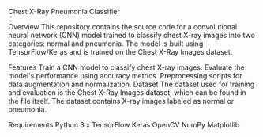 Chest X-Ray Pneumonia Classifier

Overview
This repository contains the source code for a convolutional neural network (CNN) model trained to classify chest X-ray images into two categories: normal and pneumonia. The model is built using TensorFlow/Keras and is trained on the Chest X-Ray Images dataset.

Features
Train a CNN model to classify chest X-ray images.
Evaluate the model's performance using accuracy metrics.
Preprocessing scripts for data augmentation and normalization.
Dataset
The dataset used for training and evaluation is the Chest X-Ray Images dataset, which can be found in the file itself. The dataset contains X-ray images labeled as normal or pneumonia.

Requirements
Python 3.x
TensorFlow
Keras
OpenCV
NumPy
Matplotlib
